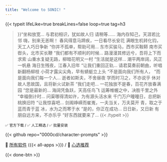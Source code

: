 ```yaml
---
title: "Welcome to SONIC! "
---
```


{{< typeit 
  lifeLike=true
  breakLines=false
  loop=true
  tag=h3
  >}}“坐和放宽…
  与君初相识，犹如故人归
  请稍等……
  海内存知己，天涯若比邻
  嗨，别来无恙啊！
  春风得意马蹄疾，一日看尽长安花
  满眼生机转化钧，天工人巧日争新
  “你并不孤单，帮助可用…
  东市买骏马，西市买鞍鞯
  南市买辔头，北市买长鞭
  “我们都有不顺利的时候…
  路漫漫其修远兮，吾将上下而求索
  山重水复疑无路，柳暗花明又一村
  “生活就是这样…
  潮平两岸阔，风正一帆悬
  海日生残夜，江春入旧年
  “让我们重回正轨…
  请君莫奏前朝曲，听唱新翻杨柳枝
  小荷才露尖尖角，早有蜻蜓立上头
  “不是面向我们所有人，
  “而是面向我们每一个人… 
  逝者如斯夫，不舍昼夜
  学而时习之，不亦说乎
  休对故人思故国，且将新火试新茶
  “我们走吧…
  一花独放不是春，百花齐放春满园
  “您是最新的…
  海阔凭鱼跃，天高任鸟飞
  运筹帷幄之中，决胜千里之外
  “幸福倒计时…
  问渠哪得清如许，为有源头活水来
  千门万户曈曈日，总把新桃换旧符
  “让我惊喜吧…
  剑阁峥嵘而崔嵬，一夫当关，万夫莫开
  青，取之于蓝而青于蓝
  冰，水为之而寒于水
  “是的，你正在成功…
  日日新，又日新
  有朋自远方来，不亦乐乎
  “好东西就要来了…
 {{< /typeit >}}

<small>✅ 官方下载 / ✅ 人工精选 / ✅ 批量安装</small>

{{< github repo="0000cd/character-prompts" >}}





💽 [所有软件](/apps/) ({{< all-apps >}}) / 💙 [心选推荐](/tags/heart)

{{< done-btn >}}




